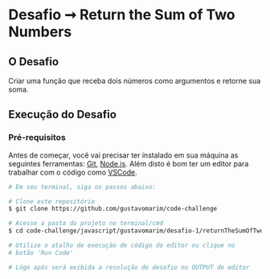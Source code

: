 # Desafio ➞ Return the Sum of Two Numbers

## O Desafio

Criar uma função que receba dois números como argumentos e retorne sua soma.

## Execução do Desafio

### Pré-requisitos

Antes de começar, você vai precisar ter instalado em sua máquina as seguintes ferramentas:
[Git](https://git-scm.com), [Node.js](https://nodejs.org/en/). 
Além disto é bom ter um editor para trabalhar com o código como [VSCode](https://code.visualstudio.com/).

```bash
# Em seu terminal, siga os passos abaixo:

# Clone este repositório
$ git clone https://github.com/gustavomarim/code-challenge

# Acesse a pasta do projeto no terminal/cmd
$ cd code-challenge/javascript/gustavomarim/desafio-1/returnTheSumOfTwoNumbers.js

# Utilize o atalho de execução de código do editor ou clique no 
# botão 'Run Code'

# Lógo após será exibida a resolução do desafio no OUTPUT do editor
```
